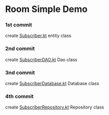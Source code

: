 # Room Simple Demo

### 1st commit
create [Subscriber.kt](app/src/main/java/com/example/myandroiddemos/db/Subscriber.kt) entity class

### 2nd commit
create [SubscriberDAO.kt](app/src/main/java/com/example/myandroiddemos/db/SubscriberDAO.kt) Dao class

### 3nd commit
create [SubscriberDatabase.kt](app/src/main/java/com/example/myandroiddemos/db/SubscriberDatabase.kt) Database class

### 4th commit
create [SubscriberRepository.kt](app/src/main/java/com/example/myandroiddemos/db/SubscriberRepository.kt) Repository class